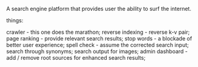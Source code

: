 A search engine platform that provides user the ability 
to surf the internet.

things:

crawler - this one does the marathon;
reverse indexing - reverse k-v pair;
page ranking - provide relevant search results;
stop words - a blockade of better user experience;
spell check - assume the corrected search input;
search through synonyms;
search output for images;
admin dashboard - add / remove root sources for enhanced search results;